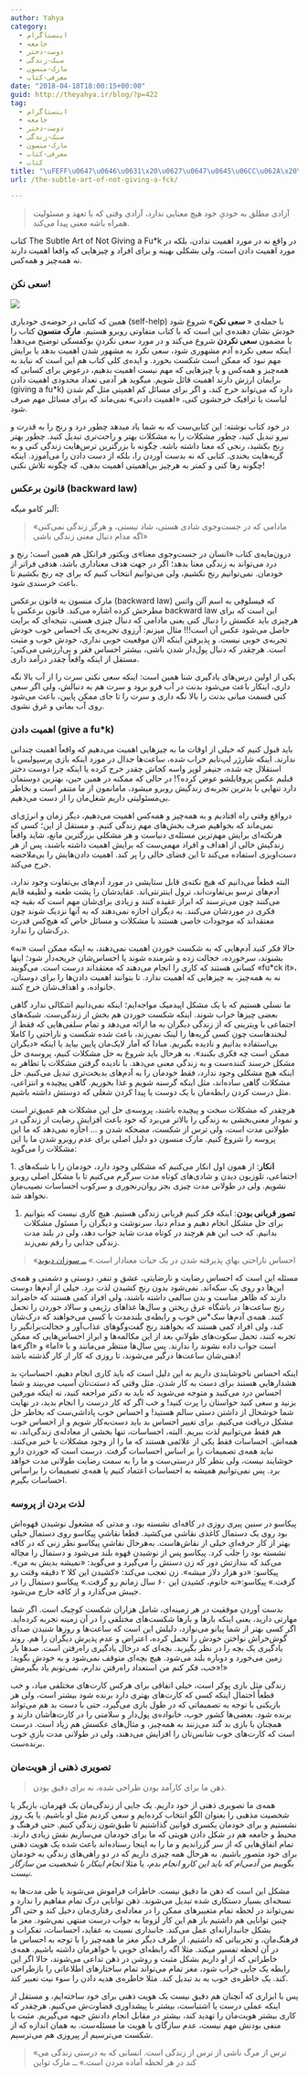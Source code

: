 ```yaml
---
author: Yahya
category:
  - اینستاگرام
  - جامعه
  - دوست-دختر
  - سبک-زندگی
  - مارک-منسون
  - معرفی-کتاب
date: "2018-04-18T18:00:15+00:00"
guid: http://theyahya.ir/blog/?p=422
tag:
  - اینستاگرام
  - جامعه
  - دوست-دختر
  - سبک-زندگی
  - مارک-منسون
  - معرفی-کتاب
  - کتاب
title: "\uFEFF\u0647\u0646\u0631\x20\u0627\u0647\u0645\u06CC\u062A\x20\u0646\u062F\u0627\u062F\u0646\x3A\x20\u06A9\u062A\u0627\u0628\x20\x54\x68\x65\x20\x53\x75\x62\x74\x6C\x65\x20\x41\x72\x74\x20\x6F\x66\x20\x4E\x6F\x74\x20\x47\x69\x76\x69\x6E\x67\x20\x61\x20\x46\x75\x2A\x6B"
url: /the-subtle-art-of-not-giving-a-fck/

---
```

> آزادی مطلق به خودیِ خود هیچ معنایی ندارد، آزادی وقتی که با تعهد و مسئولیت همراه باشه معنی پیدا می‌کند.

کتاب The Subtle Art of Not Giving a Fu\*k در واقع نه در مورد اهمیت ندادن، بلکه در مورد اهمیت دادن است، ولی بشکلی بهینه و برای افراد و چیزهایی که واقعا اهمیت دارند نه همه‌چیز و همه‌کس.

### سعی نکن!

![](/wp-content/uploads/2018/04/Bukwoski-Dont-Try.jpeg)

همین که کتابی در حوضه‌ی خودیاری (self-help) با جمله‌ی « **سعی نکن**» شروع شود خودش نشان دهنده‌ی این است که با کتاب متفاوتی روبرو هستیم. **مارک منسون** کتاب را با مضمون **سعی نکردن** شروع می‌کند و در مورد سعی نکردنِ بوکفسکی توضیح می‌دهد! اینکه سعی نکرده آدم مشهوری شود، سعی نکرد به مشهور شدن اهمیت بدهد یا برایش مهم نبود که ممکن است شکست بخورد. و ایده‌ی کلی کتاب هم این است که نباید به همه‌چیز و همه‌کس و یا چیزهایی که مهم نیست اهمیت بدهیم، درعوض برای کسانی که برایمان ارزش دارند اهمیت قائل شویم. میگوید هر آدمی تعداد محدودی اهمیت دادن (giving a fu\*k) دارد که می‌تواند خرج کند، و اگر برای مسائل کم اهمیتی مثل گم شدن لباست یا ترافیک خرجشون کنی، «اهمیت دادنی» نمی‌ماند که برای مسائل مهم صرف شود.

در خود کتاب نوشته: این کتابی‌ست که به شما یاد میدهد چطور درد و رنج‌ را به قدرت و نیرو تبدیل کنید، چطور مشکلات را به مشکلات بهتر و راحت‌تری تبدیل کنید. چطور بهتر رنج بکشید، رنجی که معنا داشته باشه. چگونه با بزرگترین ترس‌هایت زندگی کنی و به گریه‌هایت بخندی. کتابی که نه بدست آوردن را، بلکه از دست دادن را می‌آموزد. اینکه چگونه رها کنی و کمتر به هرچیز بی‌اهمیتی اهمیت بدهی، که چگونه تلاش نکنی!

### قانون برعکس (backward law)

آلبر کامو میگه:

> «مادامی که در جست‌وجوی شادی هستی، شاد نیستی، و هرگز زندگی نمی‌کنی اگه مدام دنبال معنی زندگی باشی»

درون‌مایه‌ی کتاب «انسان در جست‌وجوی معنا»ی ویکتور فرانکل هم همین است؛ رنج و درد می‌تواند به زندگی معنا بدهد؛ اگر در جهت هدف معناداری باشد، هدفی فراتر از خودمان. نمی‌توانیم رنج نکشیم، ولی می‌توانیم انتخاب کنیم که برای چه رنج بکشیم تا باعث خرسندی شود.

مارک منسون به قانون برعکس (backward law) که فیسلوفی به اسم آلن واتس مطرحش کرده اشاره می‌کند. قانون برعکس یا backward law این است که برای هرچیزی باید عکسش را دنبال کنی یعنی مادامی که دنبال چیزی هستی،‌ نتیجه‌ای که برایت حاصل می‌شود عکس آن است!!! مثال میزنم: آرزوی تجربه‌ی یک احساس خوب خودش تجربه‌ی خوبی نیست. و پذیرفتن اینکه الان موقعیت خوبی نداری، خودش خوب و مثبت است. هرچقدر که دنبال پول‌دار شدن باشی، بیشتر احساس فقر و بی‌ارزشی می‌کنی؛ مستقل از اینکه واقعاً چقدر درآمد داری.

یکی از اولین درس‌‌های یادگیری شنا همین است: اینکه سعی نکنی سرت را از آب بالا نگه داری، اینکار باعث می‌شود بدنت در آب فرو برود و سرت هم به دنبالش، ولی اگر سعی کنی قسمت میانی بدنت را بالا نگه داری و سرت را تا جای ممکن پایین، باعث می‌شود روی آب بمانی و غرق نشوی.

### اهمیت دادن (give a fu\*k)

باید قبول کنیم که خیلی از اوقات ما به چیزهایی اهمیت می‌دهیم که واقعاً اهمیت چندانی ندارند. اینکه شارژر لپ‌تابم خراب شده، ساعت‌ها جدال در مورد اینکه بازی پرسپولیس یا استقلال چه شده، جنیفر لوپز واسه کجاش چقدر خرج کرده‌ یا اینکه چرا دوست دختر قبلیم عکس پروفایلشو عوض کرده؟! در حالی که ممکنه در همین حین، بهترین دوستمان دارد تنهایی با بدترین تجربه‌ی زندگیش روبرو میشود، مامانمون از ما متنفر است و بخاطر بی‌مسئولیتی داریم شغل‌مان را از دست می‌دهیم.

در‌واقع وقتی راه افتادیم و به همه‌چیز و همه‌کس اهمیت می‌دهیم، دیگر زمان و انرژی‌ای نمی‌ماند که بخواهیم صرف بخش‌‌های مهم زندگی کنیم. و مستقل از این؛ کسی که هرنکته‌ای برایش مهم‌ترین مسئله‌ی دنیاست و هر مشکلی بزرگترین مانع، شاید واقعاً زندگیش خالی از اهداف و افراد مهمی‌ست که برایش اهمیت داشته باشند، پس از هر دست‌اویزی استفاده می‌کند تا این فضای خالی را پر کند. اهمیت دادن‌هایش را بی‌ملاحضه خرج می‌کند.

البته قطعاً می‌دانیم که هیچ نکته‌ی قابل ستایشی در مورد آدم‌های بی‌تفاوت وجود ندارد، آدم‌های ترسو بی‌تفاوت‌اند، ترول اینترنتی‌اند. عقایدشان را پشت طعنه و لطیفه قایم می‌کنند چون می‌ترسند که ابراز عقیده کنند و زیادی برای‌شان مهم است که بقیه چه فکری در موردشان می‌کنند. به دیگران اجازه نمی‌دهند که به آنها نزدیک شوند چون معتقداند که موجودات خاصی هستند با مشکلات و مسائل خاص که هیچ‌کس قدرت درک‌شان را ندارد.

حالا فکر کنید آدم‌هایی که به شکست خوردن اهمیت نمی‌دهند، به اینکه ممکن است «نه» بشنوند، سرخورده، خجالت زده و شرمنده شوند یا احساس‌شان جریحه‌دار شود؛ اینها کسانی هستند که کاری را انجام می‌دهند که معتقداند درست است. می‌گویند «fu\*ck it»، نه به همه‌چیز، به چیزهایی که اهمیت ندارد. تا بتوانند اهمیت دادن‌ها را برای دوستان، خانواده، و اهداف‌شان خرج کنند.

ما نسلی هستیم که با یک مشکل اپیدمیک مواجه‌ایم؛ اینکه نمی‌دانیم اشکالی ندارد گاهی بعضی چیز‌ها خراب شوند. اینکه شکست خوردن هم بخش از زندگی‌ست. شبکه‌های اجتماعی با ویترینی که از زندگی دیگران به ما ارائه می‌دهد و تمام سلفی‌هایی که فقط از لبخند‌هاست چون کسی گریه‌ها را لینک نمی‌زند، باعث شده شکست و ناراحتی را کاملا بی‌استفاده بدانیم و نادیده بگیریم. مبادا که آمار لایک‌مان پایین بیاید یا اینکه «دیگران ممکن است چه فکری بکنند». به هرحال باید شروع به حل مشکلات کنیم، پروسه‌ی حل مشکل خرسند کننده‌ست و به زندگی معنی می‌دهد. با نادیده گرفتن مشکلات یا تظاهر به اینکه هیچ مشکلی وجود ندارد، فقط خودمان را به آدم‌های بدبخت‌تری تبدیل می‌‌کنیم. حل مشکلات گاهی ساده‌اند، مثل اینکه گرسنه شویم و غذا بخوریم. گاهی پیچیده و انتزاعی‌، مثل درست کردن رابطه‌‌مان با یک دوست یا پیدا کردن شغلی که دوستش داشته باشیم.

هرچقدر که مشکلات سخت و پیچیده باشند، پروسه‌ی حل این مشکلات هم عمیق‌تر است و نمودار معنی‌بخشی به زندگی را بالاتر می‌برد که خود باعث افزایشِ رضایت از زندگی در طولانی مدت است، ولی ترس از شکست، مضحکه شدن و ... اجازه نمی‌دهد که ما این پروسه را شروع کنیم. مارک منسون دو دلیل اصلی برای عدم روبرو شدن ما با این مشکلات را می‌گوید:

1\. **انکار**: از همون اول انکار می‌کنیم که مشکلی وجود دارد، خودمان را با شبکه‌های اجتماعی، تلوزیون دیدن و شادی‌های کوتاه مدت سرگرم می‌کنیم تا با مشکل اصلی روبرو نشویم. ولی در طولانی مدت چیزی بجز روان‌رنجوری و سرکوب احساسات نصیب‌مان نخواهد شد.

1. **تصور قربانی بودن**: اینکه فکر کنیم قربانی زندگی هستیم. هیچ کاری نیست که بتوانیم برای حل مشکل انجام دهیم و مدام دنیا، سرنوشت و دیگران را مسئول مشکلات‌ بدانیم. که خب این‌ هم هرچند در کوتاه مدت شاید جواب دهد، ولی در بلند مدت زندگی جذابی را رقم نمی‌زند.

> «احساس ناراحتی بهایِ پذیرفته شدن در یک حیات معنادار است.» [ــ سوزان دیوید](https://www.ted.com/talks/susan_david_the_gift_and_power_of_emotional_courage/transcript?language=en#t-621036)

مسئله این است که احساس رضایت و نارضایتی، عشق و تنفر، دوستی و دشمنی و همه‌ی این‌ها دو روی یک سکه‌اند. نمی‌شود بدون رنج کشیدن لذت برد. خیلی از آدم‌ها دوست دارند که ظاهر مناست و بدن سالمی داشته باشند، ولی افراد کمی هستند که حاضراند رنج ساعت‌ها در باشگاه عرق ریختن و سال‌ها غذاهای رژیمی و سالاد خوردن را تحمل کنند. همه‌ی آدم‌ها سک\*س خوب و رابطه‌ی بلندمدت با کسی می‌خواهند که درک‌شان کند، ولی افراد کمی هستند که بخواهند رنج گفت‌و‌گوهای عذاب‌آور و خجالت‌برانگیر را تجربه کنند، تحمل سکوت‌های طولانیِ بعد از این مکالمه‌ها و ابراز احساس‌هایی که ممکن است جواب داده نشوند را ندارند. پس سال‌ها منتظر می‌مانند و با «اما» و «اگر»ها ذهنی‌شان ساعت‌ها درگیر می‌شوند، تا روزی که کار از کار گذشته باشد!

اینکه احساس ناخوشایندی داریم به این دلیل است که باید کاری انجام دهیم، احساساتِ بد هشدارهایی هستند برای دست به کار شدن. مثل وقتی که دستت‌تان آسیب می‌بیند و شما احساس درد می‌کنید و متوجه می‌شوید که باید به دکتر مراجعه کنید، نه اینکه مورفین بزنید و سعی کنید حواستان را پرت کنید! و خب اگر که کار درست را انجام بدید، در نهایت شما خوشحال از داشتن دستی سالم هستید! و احساس خوب پاداشی‌ست که بخاطر حل مشکل دریافت می‌کنیم. برای تغییر احساس بد باید دست‌به‌کار شویم و از احساس خوب هم فقط می‌توانیم لذت ببریم. البته، احساسات، تنها بخشی از معادله‌‌ی زندگی‌اند، نه همه‌اش. احساسات فقط یکی از علائمی هستند که ما را از وجود مشکلات با خبر می‌کنند. نباید همه‌ی تصمیمات را بر اساس احساسات گرفت. درست است که خوردن دارو خوشایند نیست، ولی بنظر کار درستی‌ست و ما را به سمت رضایت طولانی مدت خواهد برد. پس نمی‌توانیم همیشه به احساسات اعتماد کنیم یا همه‌ی تصمیمات را براساس احساسات بگیرم.

### لذت بردن از پروسه

پیکاسو در سنین پیری روزی در کافه‌ای نشسته بود، و مدتی که مشغول نوشیدن قهوه‌اش بود روی یک دستمال کاغذی نقاشی می‌کشید. قطعا نقاشیِ پیکاسو روی دستمال خیلی بهتر از کار حرفه‌ایِ خیلی از نقاش‌هاست. به‌هرحال نقاشیِ پیکاسو نظر زنی که در کافه نشسته بود را جلب کرد. پیکاسو پس از نوشیدن قهوه بلند می‌شود و دستمال را مچاله می‌کند که بندازتش دور که زن دستش را می‌گیرد و می‌گوید: «نمیشه بدیش به من». پیکاسو: «دو هزار دلار میشه». زن تعجب می‌کند: «کشیدن این کلا ۲ دقیقه وقتت رو گرفت.» پیکاسو:«نه خانوم، کشیدن این ۶۰ سال زمانم رو گرفت.» پیکاسو دستمال را در جیبش می‌گذارد و از کافه خارج می‌شود.

بدست آوردن موفقیت در هر زمینه‌ای، شامل هزاران شکست کوچیک است. اگر شما مهارتی دارید، یعنی اینکه بارها و بارها شکست‌های مختلفی را در آن زمینه تجربه کرده‌اید. اگر کسی بهتر از شما پیانو می‌نوازد، دلیلش این است که ساعت‌ها و روزها شنیدن صدای گوش‌خراش نواختن خودش را تحمل کرده، اعتراض و عدم پذیرش دیگران را هم. روند یادگیری یک بچه را در نظر بگیرید. بچه‌ای که درحال یادگیری راه‌رفتن است. صدها بار زمین می‌خورد و دوباره بلند می‌شود. هیچ بچه‌ای متوقف نمی‌شود و به خودش بگوید:‌ «خب، فکر کنم من استعداد راه‌رفتن ندارم، نمی‌تونم یاد بگیرمش!»

زندگی مثل بازی پوکر است، خیلی اتفاقی برای هرکس کارت‌های مختلفی میاد، و خب قطعاً احتمال اینکه کسی که کارت‌های بهتری دارد برنده شود بیشتر است، ولی هر بازیکنی با توجه به تصمیماتی که در طول بازی می‌گیرد، حتی با دست بد هم می‌تواند برنده شود. بعضی‌ها کشور خوب، خانواده‌ی پول‌دار و سلامتی را در کارت‌هاشان دارند و همچنان با بازی بد گند می‌زنند به همه‌چیز، و مثال‌های عکسش هم زیاد است. درست است که کارت‌های خوب شانس‌تان را افزایش می‌دهند، ولی در طولانی مدت بازیِ خوب برنده‌ست.

### تصویری ذهنی از هویت‌مان

> ذهن ما برای کارآمد بودن طراحی شده، نه برای دقیق بودن.

همه‌ی ما تصویری ذهنی از خود داریم. یک جایی از زندگی‌مان یک قهرمان، بازیگر یا شخصیت مذهبی را بعنوان الگو انتخاب کرده‌ایم و سعی کردیم مثل او باشیم. یا یک روز نشستیم و برای خودمان یکسری قوانین گذاشتیم تا طبق‌شون زندگی کنیم. حتی فرهنگ و محیط و جامعه هم در شکل دادن هویتی که ما برای خودمان می‌سازیم نقش زیادی دارند. تمام اتفاق‌هایی که از سر گزراندیم و ما را به اینجا رسناده‌اند باعث شده یک هویت ذهنی برای خود متصور باشیم. به هرحال همه‌ چیزی داریم که در دو راهی‌های زندگی به خودمان بگوییم _من آدمی‌ام که باید این کارو انجام بدم،_ یا مثلا _انجام اینکار با شخصیت من سازگار نیست_.

مشکل این است که ذهن ما دقیق نیست. خاطرات فراموش می‌شوند یا طی مدت‌ها به نسخه‌ای بسیار دستکاری شده تبدیل می‌شوند. ذهن توانایی درک تمام مفاهیم را ندارد و نمی‌تواند در لحظه تمام متغییرهای ممکن را در معادله‌ی رفتاری‌مان دخیل کند و حتی اگر چنین توانایی هم داشتیم باز هم این کار لزوما به جواب درست منتهی نمی‌شود. مغز ما بشکل جانبدارانه‌ای عمل می‌کند. جانبداری نسبت به عقاید، احساسات، تفکرات و فرهنگ‌‌مان، و تجربیاتی که داشتیم. از طرف دیگر مغز ما همه‌چیز را با توجه به احساس ما در ‌آن لحظه تفسیر میکند. مثلا اگه رابطه‌ای خوبی با خواهرمان داشته باشیم. همه‌ی خاطراتی که از او داریم بشکل مثبت و روشن در ذهن تداعی می‌شوند، حالا اگر این رابطه یک جایی خراب شود، مغز تمام می‌تواند تمام ساختارهای اطلاعاتی را بازطراحی کند. یک خاطره‌ی خوب به بد تبدیل کند. مثلا خاطره‌ی هدیه دادن را سوء نیت تعبیر کند.

پس با ابزاری که آنچنان هم دقیق نیست یک هویت ذهنی برای خود ساخته‌ایم، و مستقل از اینکه عملی درست یا اشتباست، بیشتر با پیشداوری‌ قضاوت‌ش می‌کنیم. هرچقدر که کاری بیشتر هویت‌مان را تهدید کند، بیشتر در مقابل انجام دادنش جبهه می‌گیریم. مثبت یا منفی بودنش مهم نیست، عدم سازگای با هویت ما مسئله‌ست. به همان اندازه که از شکست می‌ترسیم از پیروزی هم می‌ترسیم.

> «ترس از مرگ ناشی از ترس از زندگی است. انسانی که به درستی زندگی می کند در هر لحظه آماده مردن است.» ــ مارک تواین
